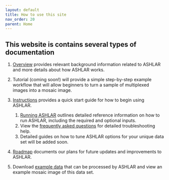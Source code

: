 ```yaml
---
layout: default
title: How to use this site
nav_order: 20
parent: Home
---
```


## This website is contains several types of documentation


1. [Overview](./overview/overview-land.html) provides relevant background information related to ASHLAR and more details about how ASHLAR works.  

2. Tutorial (coming soon!) will provide a simple step-by-step example workflow that will allow beginners to turn a sample of multiplexed images  into a mosaic image.  

3. [Instructions](./instructions/) provides a quick start guide for how to begin using ASHLAR. 
	1. [Running ASHLAR](./instructions/running.html) outlines detailed reference information on how to run ASHLAR, including the required and optional inputs. 
	2. View the [frequently asked questions](./instructions/FAQ.html) for detailed troubleshooting help.
	3. Detailed guides on how to tune ASHLAR options for your unique data set will be added soon. 

4. [Roadmap](./roadmap/) documents our plans for future updates and improvements to ASHLAR. 

5. Download [example data](./dataset.html) that can be processed by ASHLAR and view an example mosaic image of this data set. 